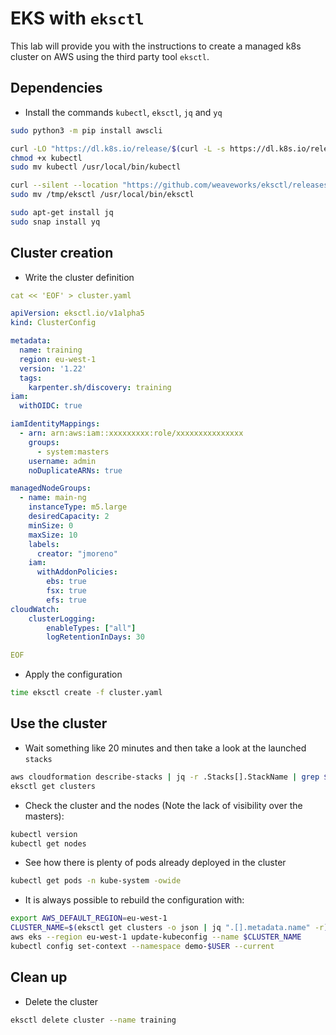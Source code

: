 # EKS with `eksctl`

This lab will provide you with the instructions to create a managed k8s cluster on AWS using the third party tool `eksctl`.

## Dependencies

* Install the commands `kubectl`, `eksctl`, `jq` and `yq`

```bash
sudo python3 -m pip install awscli

curl -LO "https://dl.k8s.io/release/$(curl -L -s https://dl.k8s.io/release/stable.txt)/bin/linux/amd64/kubectl"
chmod +x kubectl
sudo mv kubectl /usr/local/bin/kubectl

curl --silent --location "https://github.com/weaveworks/eksctl/releases/latest/download/eksctl_$(uname -s)_amd64.tar.gz" | tar xz -C /tmp
sudo mv /tmp/eksctl /usr/local/bin/eksctl

sudo apt-get install jq
sudo snap install yq
```

## Cluster creation

* Write the cluster definition

``` yaml
cat << 'EOF' > cluster.yaml

apiVersion: eksctl.io/v1alpha5
kind: ClusterConfig

metadata:
  name: training
  region: eu-west-1
  version: '1.22'
  tags:
    karpenter.sh/discovery: training
iam:
  withOIDC: true

iamIdentityMappings:
  - arn: arn:aws:iam::xxxxxxxxx:role/xxxxxxxxxxxxxxx
    groups:
      - system:masters
    username: admin
    noDuplicateARNs: true

managedNodeGroups:
  - name: main-ng
    instanceType: m5.large
    desiredCapacity: 2
    minSize: 0
    maxSize: 10
    labels:
      creator: "jmoreno"    
    iam:
      withAddonPolicies:
        ebs: true
        fsx: true
        efs: true
cloudWatch:
    clusterLogging:
        enableTypes: ["all"]
        logRetentionInDays: 30

EOF
```

* Apply the configuration

```bash
time eksctl create -f cluster.yaml
```

## Use the cluster

* Wait something like 20 minutes and then take a look at the launched `stacks`

```bash
aws cloudformation describe-stacks | jq -r .Stacks[].StackName | grep $USER
eksctl get clusters
```

* Check the cluster and the nodes (Note the lack of visibility over the masters):

```bash
kubectl version
kubectl get nodes
```

* See how there is plenty of pods already deployed in the cluster

```bash
kubectl get pods -n kube-system -owide
```

* It is always possible to rebuild the configuration with:

```bash
export AWS_DEFAULT_REGION=eu-west-1
CLUSTER_NAME=$(eksctl get clusters -o json | jq ".[].metadata.name" -r) && echo Your cluster is $CLUSTER_NAME.
aws eks --region eu-west-1 update-kubeconfig --name $CLUSTER_NAME
kubectl config set-context --namespace demo-$USER --current
```

## Clean up

* Delete the cluster

```bash
eksctl delete cluster --name training
```
